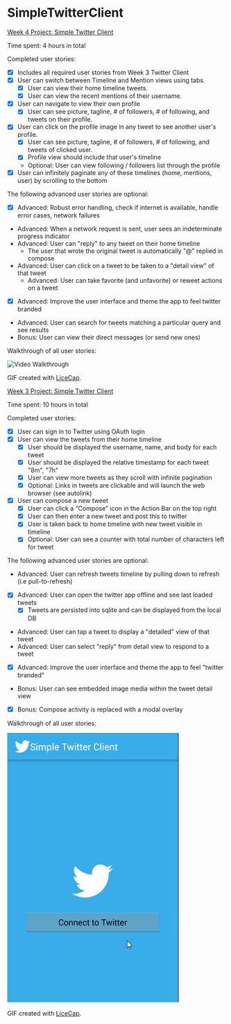 # SimpleTwitterClient
[Week 4 Project: Simple Twitter Client](http://courses.codepath.com/courses/intro_to_android/week/4#!assignment)

Time spent: 4 hours in total

Completed user stories:

 * [x] Includes all required user stories from Week 3 Twitter Client
 * [x] User can switch between Timeline and Mention views using tabs.
   * [x] User can view their home timeline tweets.
   * [x] User can view the recent mentions of their username.
 * [x] User can navigate to view their own profile
   * [x] User can see picture, tagline, # of followers, # of following, and tweets on their profile.
 * [x] User can click on the profile image in any tweet to see another user's profile.
   * [x] User can see picture, tagline, # of followers, # of following, and tweets of clicked user.
   * [x] Profile view should include that user's timeline
   * Optional: User can view following / followers list through the profile
 * [x] User can infinitely paginate any of these timelines (home, mentions, user) by scrolling to the bottom

The following advanced user stories are optional:
 * [x] Advanced: Robust error handling, check if internet is available, handle error cases, network failures
 * Advanced: When a network request is sent, user sees an indeterminate progress indicator
 * Advanced: User can "reply" to any tweet on their home timeline
   * The user that wrote the original tweet is automatically "@" replied in compose
 * Advanced: User can click on a tweet to be taken to a "detail view" of that tweet
   * Advanced: User can take favorite (and unfavorite) or reweet actions on a tweet
 * [x] Advanced: Improve the user interface and theme the app to feel twitter branded
 * Advanced: User can search for tweets matching a particular query and see results
 * Bonus: User can view their direct messages (or send new ones)

Walkthrough of all user stories:

![Video Walkthrough](SimpleTwitterClient2.gif)

GIF created with [LiceCap](http://www.cockos.com/licecap/).



[Week 3 Project: Simple Twitter Client](http://courses.codepath.com/courses/intro_to_android/week/3#!assignment)

Time spent: 10 hours in total

Completed user stories:

 * [x] User can sign in to Twitter using OAuth login
 * [x] User can view the tweets from their home timeline
   * [x] User should be displayed the username, name, and body for each tweet
   * [x] User should be displayed the relative timestamp for each tweet "8m", "7h"
   * [x] User can view more tweets as they scroll with infinite pagination
   * [x] Optional: Links in tweets are clickable and will launch the web browser (see autolink)
 * [x] User can compose a new tweet
   * [x] User can click a “Compose” icon in the Action Bar on the top right
   * [x] User can then enter a new tweet and post this to twitter
   * [x] User is taken back to home timeline with new tweet visible in timeline
   * [x] Optional: User can see a counter with total number of characters left for tweet

The following advanced user stories are optional:
 
 * Advanced: User can refresh tweets timeline by pulling down to refresh (i.e pull-to-refresh)
 * [x] Advanced: User can open the twitter app offline and see last loaded tweets
   * [x] Tweets are persisted into sqlite and can be displayed from the local DB
 * Advanced: User can tap a tweet to display a "detailed" view of that tweet
 * Advanced: User can select "reply" from detail view to respond to a tweet
 * [x] Advanced: Improve the user interface and theme the app to feel "twitter branded"
 * Bonus: User can see embedded image media within the tweet detail view
 * [x] Bonus: Compose activity is replaced with a modal overlay
 
Walkthrough of all user stories:

![Video Walkthrough](SimpleTwitterClient.gif)

GIF created with [LiceCap](http://www.cockos.com/licecap/).

